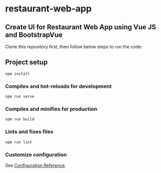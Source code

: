 # restaurant-web-app
## Create UI for Restaurant Web App using Vue JS and BootstrapVue 

Clone this repository first, then follow below steps to run the code: 

## Project setup
```
npm install
```

### Compiles and hot-reloads for development
```
npm run serve
```

### Compiles and minifies for production
```
npm run build
```

### Lints and fixes files
```
npm run lint
```

### Customize configuration
See [Configuration Reference](https://cli.vuejs.org/config/).
